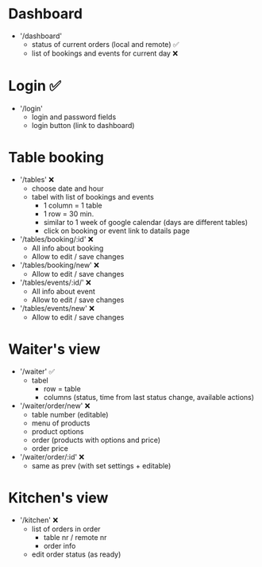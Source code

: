 # Dashboard

- '/dashboard'
  - status of current orders (local and remote) ✅
  - list of bookings and events for current day ❌

# Login ✅

- '/login'
  - login and password fields
  - login button (link to dashboard)

# Table booking

- '/tables' ❌
  - choose date and hour
  - tabel with list of bookings and events
    - 1 column = 1 table
    - 1 row = 30 min.
    - similar to 1 week of google calendar (days are different tables)
    - click on booking or event link to datails page
- '/tables/booking/:id' ❌
  - All info about booking
  - Allow to edit / save changes
- '/tables/booking/new' ❌
  - Allow to edit / save changes
- '/tables/events/:id/' ❌
  - All info about event
  - Allow to edit / save changes
- '/tables/events/new' ❌
  - Allow to edit / save changes

# Waiter's view

- '/waiter' ✅
  - tabel
    - row = table
    - columns (status, time from last status change, available actions)
- '/waiter/order/new' ❌
  - table number (editable)
  - menu of products
  - product options
  - order (products with options and price)
  - order price
- '/waiter/order/:id' ❌
  - same as prev (with set settings + editable)

# Kitchen's view

- '/kitchen' ❌
  - list of orders in order
    - table nr / remote nr
    - order info
  - edit order status (as ready)
